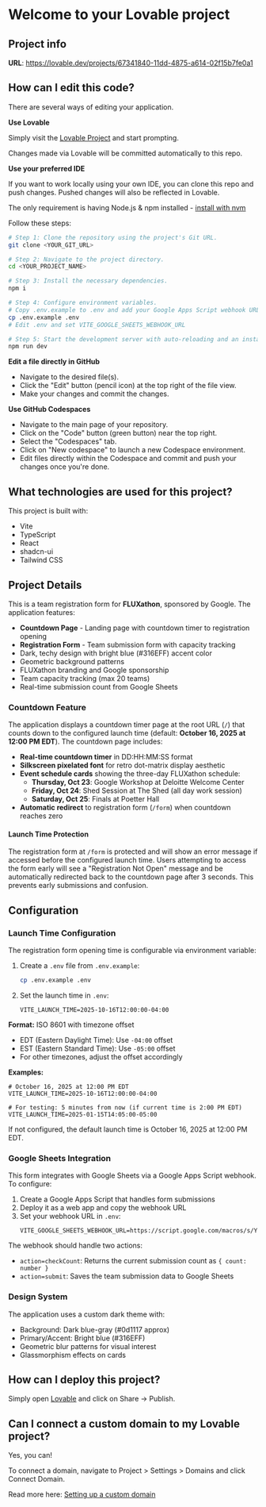 # Welcome to your Lovable project

## Project info

**URL**: https://lovable.dev/projects/67341840-11dd-4875-a614-02f15b7fe0a1

## How can I edit this code?

There are several ways of editing your application.

**Use Lovable**

Simply visit the [Lovable Project](https://lovable.dev/projects/67341840-11dd-4875-a614-02f15b7fe0a1) and start prompting.

Changes made via Lovable will be committed automatically to this repo.

**Use your preferred IDE**

If you want to work locally using your own IDE, you can clone this repo and push changes. Pushed changes will also be reflected in Lovable.

The only requirement is having Node.js & npm installed - [install with nvm](https://github.com/nvm-sh/nvm#installing-and-updating)

Follow these steps:

```sh
# Step 1: Clone the repository using the project's Git URL.
git clone <YOUR_GIT_URL>

# Step 2: Navigate to the project directory.
cd <YOUR_PROJECT_NAME>

# Step 3: Install the necessary dependencies.
npm i

# Step 4: Configure environment variables.
# Copy .env.example to .env and add your Google Apps Script webhook URL
cp .env.example .env
# Edit .env and set VITE_GOOGLE_SHEETS_WEBHOOK_URL

# Step 5: Start the development server with auto-reloading and an instant preview.
npm run dev
```

**Edit a file directly in GitHub**

- Navigate to the desired file(s).
- Click the "Edit" button (pencil icon) at the top right of the file view.
- Make your changes and commit the changes.

**Use GitHub Codespaces**

- Navigate to the main page of your repository.
- Click on the "Code" button (green button) near the top right.
- Select the "Codespaces" tab.
- Click on "New codespace" to launch a new Codespace environment.
- Edit files directly within the Codespace and commit and push your changes once you're done.

## What technologies are used for this project?

This project is built with:

- Vite
- TypeScript
- React
- shadcn-ui
- Tailwind CSS

## Project Details

This is a team registration form for **FLUXathon**, sponsored by Google. The application features:

- **Countdown Page** - Landing page with countdown timer to registration opening
- **Registration Form** - Team submission form with capacity tracking
- Dark, techy design with bright blue (#316EFF) accent color
- Geometric background patterns
- FLUXathon branding and Google sponsorship
- Team capacity tracking (max 20 teams)
- Real-time submission count from Google Sheets

### Countdown Feature

The application displays a countdown timer page at the root URL (`/`) that counts down to the configured launch time (default: **October 16, 2025 at 12:00 PM EDT**). The countdown page includes:

- **Real-time countdown timer** in DD:HH:MM:SS format
- **Silkscreen pixelated font** for retro dot-matrix display aesthetic
- **Event schedule cards** showing the three-day FLUXathon schedule:
  - **Thursday, Oct 23**: Google Workshop at Deloitte Welcome Center
  - **Friday, Oct 24**: Shed Session at The Shed (all day work session)
  - **Saturday, Oct 25**: Finals at Poetter Hall
- **Automatic redirect** to registration form (`/form`) when countdown reaches zero

#### Launch Time Protection

The registration form at `/form` is protected and will show an error message if accessed before the configured launch time. Users attempting to access the form early will see a "Registration Not Open" message and be automatically redirected back to the countdown page after 3 seconds. This prevents early submissions and confusion.

## Configuration

### Launch Time Configuration

The registration form opening time is configurable via environment variable:

1. Create a `.env` file from `.env.example`:
   ```bash
   cp .env.example .env
   ```

2. Set the launch time in `.env`:
   ```
   VITE_LAUNCH_TIME=2025-10-16T12:00:00-04:00
   ```

**Format:** ISO 8601 with timezone offset
- EDT (Eastern Daylight Time): Use `-04:00` offset
- EST (Eastern Standard Time): Use `-05:00` offset
- For other timezones, adjust the offset accordingly

**Examples:**
```
# October 16, 2025 at 12:00 PM EDT
VITE_LAUNCH_TIME=2025-10-16T12:00:00-04:00

# For testing: 5 minutes from now (if current time is 2:00 PM EDT)
VITE_LAUNCH_TIME=2025-01-15T14:05:00-05:00
```

If not configured, the default launch time is October 16, 2025 at 12:00 PM EDT.

### Google Sheets Integration

This form integrates with Google Sheets via a Google Apps Script webhook. To configure:

1. Create a Google Apps Script that handles form submissions
2. Deploy it as a web app and copy the webhook URL
3. Set your webhook URL in `.env`:
   ```
   VITE_GOOGLE_SHEETS_WEBHOOK_URL=https://script.google.com/macros/s/YOUR_SCRIPT_ID/exec
   ```

The webhook should handle two actions:
- `action=checkCount`: Returns the current submission count as `{ count: number }`
- `action=submit`: Saves the team submission data to Google Sheets

### Design System

The application uses a custom dark theme with:
- Background: Dark blue-gray (#0d1117 approx)
- Primary/Accent: Bright blue (#316EFF)
- Geometric blur patterns for visual interest
- Glassmorphism effects on cards

## How can I deploy this project?

Simply open [Lovable](https://lovable.dev/projects/67341840-11dd-4875-a614-02f15b7fe0a1) and click on Share -> Publish.

## Can I connect a custom domain to my Lovable project?

Yes, you can!

To connect a domain, navigate to Project > Settings > Domains and click Connect Domain.

Read more here: [Setting up a custom domain](https://docs.lovable.dev/features/custom-domain#custom-domain)
